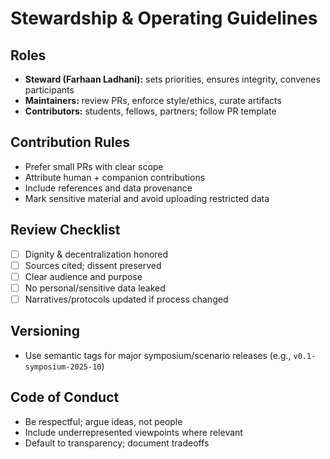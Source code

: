 # Stewardship & Operating Guidelines

## Roles
- **Steward (Farhaan Ladhani):** sets priorities, ensures integrity, convenes participants
- **Maintainers:** review PRs, enforce style/ethics, curate artifacts
- **Contributors:** students, fellows, partners; follow PR template

## Contribution Rules
- Prefer small PRs with clear scope
- Attribute human + companion contributions
- Include references and data provenance
- Mark sensitive material and avoid uploading restricted data

## Review Checklist
- [ ] Dignity & decentralization honored
- [ ] Sources cited; dissent preserved
- [ ] Clear audience and purpose
- [ ] No personal/sensitive data leaked
- [ ] Narratives/protocols updated if process changed

## Versioning
- Use semantic tags for major symposium/scenario releases (e.g., `v0.1-symposium-2025-10`)

## Code of Conduct
- Be respectful; argue ideas, not people
- Include underrepresented viewpoints where relevant
- Default to transparency; document tradeoffs
